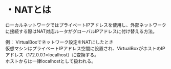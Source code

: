 # ・NATとは
ローカルネットワークではプライベートIPアドレスを使用し、外部ネットワークに接続する際はNAT対応ルータがグローバルIPアドレスに付け替える方法。

例：
VirtualBoxでネットワーク設定をNATにしたとき  
仮想マシンはプライベートIPアドレス空間に設置され、VirtualBoxがホストのIPアドレス（172.0.0.1=localhost）に変換する。  
ホストからは一律localhostとして扱われる。
